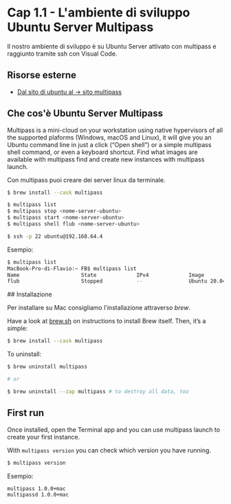 # <a name="top"></a> Cap 1.1 - L'ambiente di sviluppo Ubuntu Server Multipass

Il nostro ambiente di sviluppo è su Ubuntu Server attivato con multipass e raggiunto tramite ssh con Visual Code.



## Risorse esterne

- [Dal sito di ubuntu al -> sito multipass](https://multipass.run/docs/installing-on-macos)



## Che cos'è Ubuntu Server Multipass

Multipass is a mini-cloud on your workstation using native hypervisors of all the supported plaforms (Windows, macOS and Linux), it will give you an Ubuntu command line in just a click (“Open shell”) or a simple multipass shell command, or even a keyboard shortcut. Find what images are available with multipass find and create new instances with multipass launch.

Con multipass puoi creare dei server linux da terminale.

```bash
$ brew install --cask multipass

$ multipass list
$ multipass stop <nome-server-ubuntu>
$ multipass start <nome-server-ubuntu>
$ multipass shell flub <nome-server-ubuntu>

$ ssh -p 22 ubuntu@192.168.64.4
```

Esempio:

```bash
$ multipass list
MacBook-Pro-di-Flavio:~ FB$ multipass list
Name                    State             IPv4             Image
flub                    Stopped           --               Ubuntu 20.04 LTS
```


## Installazione

Per installare su Mac consigliamo l'installazione attraverso *brew*.

Have a look at [brew.sh](https://brew.sh/) on instructions to install Brew itself. Then, it’s a simple:

```bash
$ brew install --cask multipass
```

To uninstall:

```bash
$ brew uninstall multipass

# or

$ brew uninstall --zap multipass # to destroy all data, too
```

## First run

Once installed, open the Terminal app and you can use multipass launch to create your first instance.

With `multipass version` you can check which version you have running.

```bash
$ multipass version
```

Esempio:

```bash
multipass 1.0.0+mac
multipassd 1.0.0+mac
```

